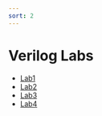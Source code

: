 ```yaml
---
sort: 2
---
```



# Verilog Labs

<!-- {% include list.liquid %} -->

- [Lab1](https://uri-nextlab.github.io/ParallelProgammingLabs/Verilog_Labs/Lab1_Modeling_Concepts.html)
- [Lab2](https://uri-nextlab.github.io/ParallelProgammingLabs/Verilog_Labs/Lab2_Addition.html)
- [Lab3](https://uri-nextlab.github.io/ParallelProgammingLabs/Verilog_Labs/Lab3_Multi-Output%20Circuits.html)
- [Lab4](https://uri-nextlab.github.io/ParallelProgammingLabs/Verilog_Labs/Lab4_Tasks,%20Functions,%20and%20Testbench%20.html)
